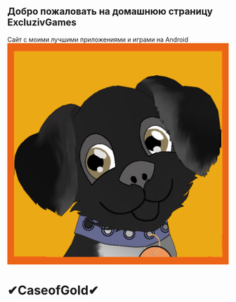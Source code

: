 ## Добро пожаловать на домашнюю страницу ExcluzivGames
Сайт с моими лучшими приложениями и играми на Android
![alt text](ava_umka.png "Описание будет тут")
# ✔CaseofGold✔


